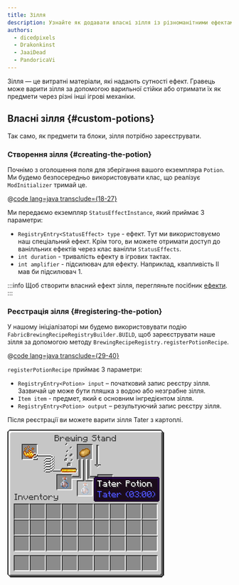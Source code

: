 ```yaml
---
title: Зілля
description: Узнайте як додавати власні зілля із різноманітними ефектами.
authors:
  - dicedpixels
  - Drakonkinst
  - JaaiDead
  - PandoricaVi
---
```


Зілля — це витратні матеріали, які надають сутності ефект. Гравець може варити зілля за допомогою варильної стійки або отримати їх як предмети через різні інші ігрові механіки.

## Власні зілля {#custom-potions}

Так само, як предмети та блоки, зілля потрібно зареєструвати.

### Створення зілля {#creating-the-potion}

Почнімо з оголошення поля для зберігання вашого екземпляра `Potion`. Ми будемо безпосередньо використовувати клас, що реалізує `ModInitializer` тримай це.

@[code lang=java transclude={18-27}](@/reference/1.21.8/src/main/java/com/example/docs/potion/FabricDocsReferencePotions.java)

Ми передаємо екземпляр `StatusEffectInstance`, який приймає 3 параметри:

- `RegistryEntry<StatusEffect> type` - ефект. Тут ми використовуємо наш спеціальний ефект. Крім того, ви можете отримати доступ до ванілльних ефектів
  через клас ванілли `StatusEffects`.
- `int duration` - тривалість ефекту в ігрових тактах.
- `int amplifier` - підсилювач для ефекту. Наприклад, квапливість II мав би підсилювач 1.

:::info
Щоб створити власний ефект зілля, перегляньте посібник [ефекти](../entities/effects).
:::

### Реєстрація зілля {#registering-the-potion}

У нашому ініціалізаторі ми будемо використовувати подію `FabricBrewingRecipeRegistryBuilder.BUILD`, щоб зареєструвати наше зілля за допомогою методу `BrewingRecipeRegistry.registerPotionRecipe`.

@[code lang=java transclude={29-40}](@/reference/1.21.8/src/main/java/com/example/docs/potion/FabricDocsReferencePotions.java)

`registerPotionRecipe` приймає 3 параметри:

- `RegistryEntry<Potion> input` – початковий запис реєстру зілля. Зазвичай це може бути пляшка з водою або незграбне зілля.
- `Item item` - предмет, який є основним інгредієнтом зілля.
- `RegistryEntry<Potion> output` – результуючий запис реєстру зілля.

Після реєстрації ви можете варити зілля Tater з картоплі.

![Ефект в інвентарі гравця](/assets/develop/tater-potion.png)
